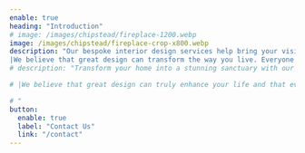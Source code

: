 ```yaml
---
enable: true
heading: "Introduction"
# image: /images/chipstead/fireplace-1200.webp
image: /images/chipstead/fireplace-crop-x800.webp
description: "Our bespoke interior design services help bring your vision to life — whether you're updating a single room or reimagining your entire property. With a focus on creativity, detail, and thoughtful design, we tailor each project to suit your style and lifestyle. From timeless classics to contemporary elegance, every space we create is designed to inspire and uplift.
|We believe that great design can transform the way you live. Everyone deserves a space that feels inspiring, joyful, and uniquely theirs—whether it's a place to relax, work, or gather with others.|Get in touch today and start your journey toward a beautifully designed home. "
# description: "Transform your home into a stunning sanctuary with our bespoke interior design services. Whether you're looking to refresh a single room or redesign your entire property, we bring creativity, expertise, and attention to detail to every project. From elegant modern designs to timeless classic styles, we tailor every aspect to reflect your taste and lifestyle. Let us help you create spaces that inspire and elevate your everyday living. Contact us today to start your journey to a beautifully designed home.

# |We believe that great design can truly enhance your life and that everyone should have the opportunity to live, work and socialise in a space which inspires them and makes them fell happy and proud.

# "
button:
  enable: true
  label: "Contact Us"
  link: "/contact"
---
```


